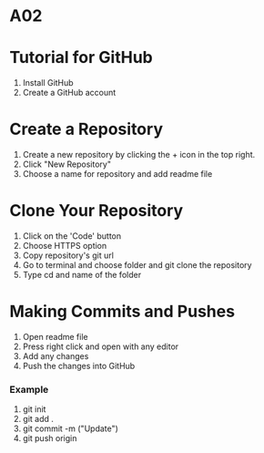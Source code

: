 # A02
# Tutorial for GitHub
1. Install GitHub
2. Create a GitHub account
# Create a Repository
1. Create a new repository by clicking the + icon in the top right.
2. Click "New Repository"
3. Choose a name for repository and add readme file
# Clone Your Repository
1. Click on the 'Code' button
2. Choose HTTPS option
3. Copy repository's git url
4. Go to terminal and choose folder and git clone the repository
5. Type cd and name of the folder
# Making Commits and Pushes
1. Open readme file
2. Press right click and open with any editor
3. Add any changes
4. Push the changes into GitHub
### Example
1. git init
2. git add .
3. git commit -m ("Update")
4. git push origin




